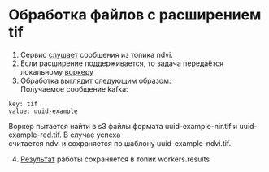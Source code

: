 # Обработка файлов с расширением tif

1) Сервис [слушает](../src/domain/listener/ndvi_worker_listener.py) сообщения из топика ndvi.
2) Если расширение поддерживается, то задача передаётся локальному [воркеру](../src/domain/workers/ndvi_tiff_worker.py)
3) Обработка выглядит следующим образом:  
   Получаемое сообщение kafka:

```
key: tif
value: uuid-example
```

Воркер пытается найти в s3 файлы формата uuid-example-nir.tif и uuid-example-red.tif. В случае успеха  
считается ndvi и сохраняется по шаблону uuid-example-ndvi.tif.

4) [Результат](../src/domain/models/result.py) работы сохраняется в топик workers.results
